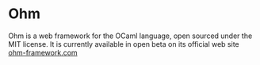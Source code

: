 Ohm
===

Ohm is a web framework for the OCaml language, open sourced under the
MIT license. It is currently available in open beta on its official
web site [ohm-framework.com](http://ohm-framework.com)

